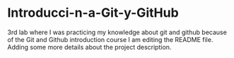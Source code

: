 # Introducci-n-a-Git-y-GitHub
3rd lab where I was practicing my knowledge about git and github because of the Git and Github introduction course
I am editing the README file. Adding some more details about the project description.
